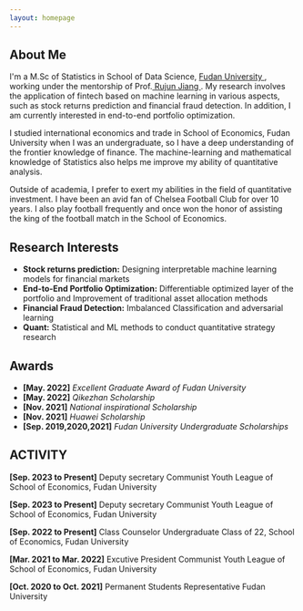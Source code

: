 ```yaml
---
layout: homepage
---
```


## About Me

I'm a M.Sc of Statistics in School of Data Science,  <a href="https://www.fudan.edu.cn/" target="_blank"> Fudan University </a>,
working under the mentorship of Prof.<a href="https://scholar.google.com/citations?user=UxH6ELwAAAAJ&hl=zh-CN" target="_blank"> Rujun Jiang </a>. My research involves the application of fintech based on machine learning in various aspects, such as stock returns prediction and financial fraud detection. In addition, I am currently interested in end-to-end portfolio optimization.

I studied international economics and trade in School of Economics, Fudan University when I was an undergraduate, so I have a deep understanding of the frontier knowledge of finance. The machine-learning and mathematical knowledge of Statistics also helps me improve my ability of quantitative analysis.


Outside of academia, I prefer to exert my abilities in the field of quantitative investment. I have been an avid fan of Chelsea Football Club for over 10 years. I also play football frequently and once won the honor of assisting the king of the football match in the School of Economics.


## Research Interests
- **Stock returns prediction:** Designing interpretable machine learning models for financial markets
- **End-to-End Portfolio Optimization:** Differentiable optimized layer of the portfolio and Improvement of traditional asset allocation methods
- **Financial Fraud Detection:** Imbalanced Classification and adversarial learning
- **Quant:** Statistical and ML methods to conduct quantitative strategy research


## Awards
- **[May. 2022]** *Excellent Graduate Award of Fudan University*
- **[May. 2022]** *Qikezhan Scholarship*
- **[Nov. 2021]** *National inspirational Scholarship*
- **[Nov. 2021]** *Huawei Scholarship*
- **[Sep. 2019,2020,2021]** *Fudan University Undergraduate Scholarships*

## ACTIVITY
**[Sep. 2023 to Present]**  Deputy secretary
Communist Youth League of School of Economics, Fudan University

**[Sep. 2023 to Present]**  Deputy secretary
Communist Youth League of School of Economics, Fudan University

**[Sep. 2022 to Present]**  Class Counselor
Undergraduate Class of 22, School of Economics, Fudan University

**[Mar. 2021 to Mar. 2022]**  Excutive President
Communist Youth League of School of Economics, Fudan University

**[Oct. 2020 to Oct. 2021]** Permanent Students Representative
Fudan University







